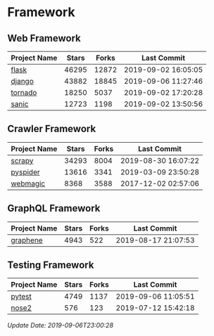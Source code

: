 # Framework

## Web Framework

| Project Name | Stars | Forks | Last Commit |
| ------------ | ----- | ----- | ----------- |
| [flask](https://github.com/pallets/flask) | 46295 | 12872 | 2019-09-02 16:05:05 |
| [django](https://github.com/django/django) | 43882 | 18845 | 2019-09-06 11:27:46 |
| [tornado](https://github.com/tornadoweb/tornado) | 18250 | 5037 | 2019-09-02 17:20:28 |
| [sanic](https://github.com/huge-success/sanic) | 12723 | 1198 | 2019-09-02 13:50:56 |

## Crawler Framework

| Project Name | Stars | Forks | Last Commit |
| ------------ | ----- | ----- | ----------- |
| [scrapy](https://github.com/scrapy/scrapy) | 34293 | 8004 | 2019-08-30 16:07:22 |
| [pyspider](https://github.com/binux/pyspider) | 13616 | 3341 | 2019-03-09 23:50:28 |
| [webmagic](https://github.com/code4craft/webmagic) | 8368 | 3588 | 2017-12-02 02:57:06 |

## GraphQL Framework

| Project Name | Stars | Forks | Last Commit |
| ------------ | ----- | ----- | ----------- |
| [graphene](https://github.com/graphql-python/graphene) | 4943 | 522 | 2019-08-17 21:07:53 |

## Testing Framework

| Project Name | Stars | Forks | Last Commit |
| ------------ | ----- | ----- | ----------- |
| [pytest](https://github.com/pytest-dev/pytest) | 4749 | 1137 | 2019-09-06 11:05:51 |
| [nose2](https://github.com/nose-devs/nose2) | 576 | 123 | 2019-07-12 15:42:18 |

*Update Date: 2019-09-06T23:00:28*